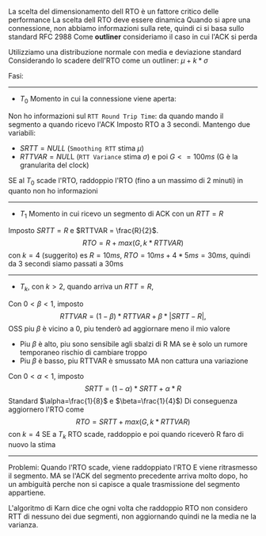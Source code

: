 La scelta del dimensionamento dell RTO è un fattore critico delle performance
La scelta dell RTO deve essere dinamica
Quando si apre una connessione, non abbiamo informazioni sulla rete, quindi ci si basa sullo standard RFC 2988
Come **outliner** consideriamo il caso in cui l'ACK si perda

Utilizziamo una distribuzione normale con media e deviazione standard
Considerando lo scadere dell'RTO come un outliner: $\mu + k*\sigma$

Fasi:

---
- $T_0$ Momento in cui la connessione viene aperta: 

Non ho informazioni sul `RTT Round Trip Time`: da quando mando il segmento a quando ricevo l'ACK 
Imposto RTO a 3 secondi. 
Mantengo due variabili: 
- $SRTT = NULL$ (`Smoothing RTT` stima $\mu$) 
- $RTTVAR = NUL$L (`RTT Variance` stima $\sigma$) e poi $G <= 100ms$ (G è la granularita del clock)

SE al $T_0$ scade l'RTO, raddoppio l'RTO (fino a un massimo di 2 minuti) in quanto non ho informazioni

---
- $T_1$ Momento in cui ricevo un segmento di ACK con un $RTT = R$

Imposto $SRTT = R$ e $RTTVAR = \frac{R}{2}$. $$RTO = R + max(G, k*RTTVAR)$$con $k = 4$ (suggerito)
es 
$R = 10 ms$, 
$RTO = 10ms + 4*5ms = 30ms$, quindi da 3 secondi siamo passati a 30ms

---
- $T_k$, con $k>2$, quando arriva un $RTT = R$, 

Con $0<\beta<1$, imposto $$RTTVAR = (1-\beta)*RTTVAR + \beta*|SRTT-R|,$$
OSS piu $\beta$ è vicino a 0, piu tenderò ad aggiornare meno il mio valore
- Piu $\beta$ è alto, piu sono sensibile agli sbalzi di R MA se è solo un rumore temporaneo rischio di cambiare troppo
- Piu $\beta$ è basso, piu RTTVAR è smussato MA non cattura una variazione

Con $0<\alpha<1$, imposto
 $$SRTT = (1-\alpha)*SRTT + \alpha*R$$
Standard $\alpha=\frac{1}{8}$ e $\beta=\frac{1}{4}$)
Di conseguenza aggiornero l'RTO come 
$$RTO = SRTT + max(G, k*RTTVAR)$$con $k = 4$
SE a $T_k$ RTO scade, raddoppio e poi quando riceverò R faro di nuovo la stima

---
Problemi:
Quando l'RTO scade, viene raddoppiato l'RTO E viene ritrasmesso il segmento. MA se l'ACK del segmento precedente arriva molto dopo, ho un ambiguità perche non si capisce a quale trasmissione del segmento appartiene. 

L'algoritmo di Karn dice che ogni volta che raddoppio RTO non considero RTT di nessuno dei due segmenti, non aggiornando quindi ne la media ne la varianza.